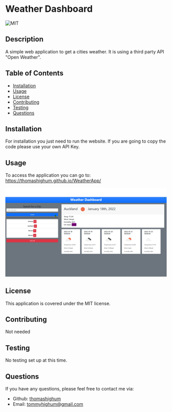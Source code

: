 # Weather Dashboard

![MIT](https://img.shields.io/badge/license-MIT-blue)

## Description

A simple web application to get a cities weather. It is using a third party API "Open Weather".

## Table of Contents

- [Installation](#installation)
- [Usage](#usage)
- [License](#license)
- [Contributing](#contributing)
- [Testing](#testing)
- [Questions](#questions)

## Installation

For installation you just need to run the website. If you are going to copy the code please use your own API Key.

## Usage

To access the application you can go to: https://thomashighum.github.io/WeatherApp/

![Screenshot with populated city list as well as a current search of Auckland. ](./assets/images/screenshot.png)

## License

This application is covered under the MIT license.

## Contributing

Not needed

## Testing

No testing set up at this time.

## Questions

If you have any questions, please feel free to contact me via:

- Github: [thomashighum](https://github.com/thomashighum)
- Email: [tommyhighum@gmail.com](mailto:tommyhighum@gmail.com)
